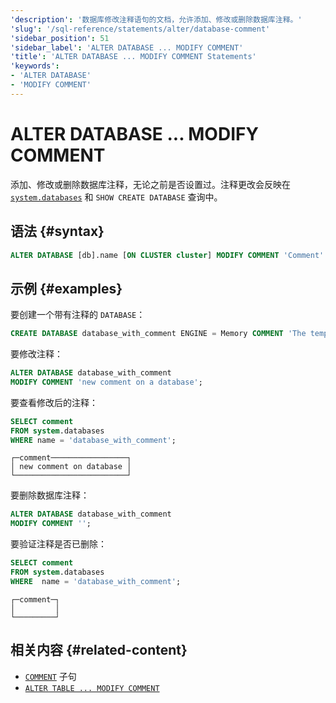 ```yaml
---
'description': '数据库修改注释语句的文档，允许添加、修改或删除数据库注释。'
'slug': '/sql-reference/statements/alter/database-comment'
'sidebar_position': 51
'sidebar_label': 'ALTER DATABASE ... MODIFY COMMENT'
'title': 'ALTER DATABASE ... MODIFY COMMENT Statements'
'keywords':
- 'ALTER DATABASE'
- 'MODIFY COMMENT'
---
```





# ALTER DATABASE ... MODIFY COMMENT

添加、修改或删除数据库注释，无论之前是否设置过。注释更改会反映在[`system.databases`](/operations/system-tables/databases.md) 
和 `SHOW CREATE DATABASE` 查询中。

## 语法 {#syntax}

```sql
ALTER DATABASE [db].name [ON CLUSTER cluster] MODIFY COMMENT 'Comment'
```

## 示例 {#examples}

要创建一个带有注释的 `DATABASE`：

```sql
CREATE DATABASE database_with_comment ENGINE = Memory COMMENT 'The temporary database';
```

要修改注释：

```sql
ALTER DATABASE database_with_comment 
MODIFY COMMENT 'new comment on a database';
```

要查看修改后的注释：

```sql
SELECT comment 
FROM system.databases 
WHERE name = 'database_with_comment';
```

```text
┌─comment─────────────────┐
│ new comment on database │
└─────────────────────────┘
```

要删除数据库注释：

```sql
ALTER DATABASE database_with_comment 
MODIFY COMMENT '';
```

要验证注释是否已删除：

```sql title="Query"
SELECT comment 
FROM system.databases 
WHERE  name = 'database_with_comment';
```

```text title="Response"
┌─comment─┐
│         │
└─────────┘
```

## 相关内容 {#related-content}

- [`COMMENT`](/sql-reference/statements/create/table#comment-clause) 子句
- [`ALTER TABLE ... MODIFY COMMENT`](./comment.md)
